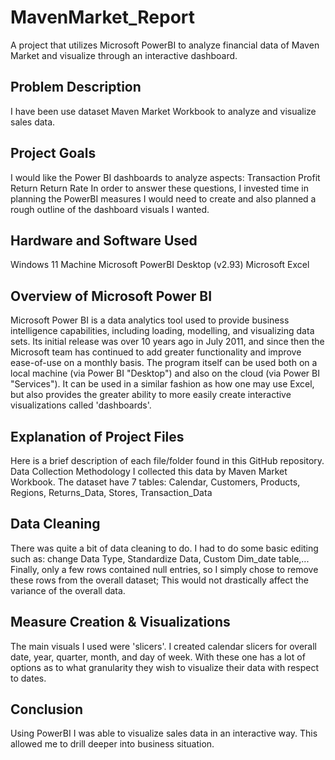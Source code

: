 # MavenMarket_Report
A project that utilizes Microsoft PowerBI to analyze financial data of Maven Market and visualize through an interactive dashboard.

## Problem Description
I have been use dataset Maven Market Workbook to analyze and visualize sales data.

## Project Goals
I would like the Power BI dashboards to analyze aspects:
Transaction
Profit
Return
Return Rate
In order to answer these questions, I invested time in planning the PowerBI measures I would need to create and also planned a rough outline of the dashboard visuals I wanted.

## Hardware and Software Used
Windows 11 Machine
Microsoft PowerBI Desktop (v2.93)
Microsoft Excel

## Overview of Microsoft Power BI
Microsoft Power BI is a data analytics tool used to provide business intelligence capabilities, including loading, modelling, and visualizing data sets. Its initial release was over 10 years ago in July 2011, and since then the Microsoft team has continued to add greater functionality and improve ease-of-use on a monthly basis.
The program itself can be used both on a local machine (via Power BI "Desktop") and also on the cloud (via Power BI "Services"). It can be used in a similar fashion as how one may use Excel, but also provides the greater ability to more easily create interactive visualizations called 'dashboards'.

## Explanation of Project Files
Here is a brief description of each file/folder found in this GitHub repository.
Data Collection Methodology
I collected this data by Maven Market Workbook. The dataset have 7 tables: Calendar, Customers, Products, Regions, Returns_Data, Stores, Transaction_Data 

## Data Cleaning
There was quite a bit of data cleaning to do. I had to do some basic editing such as: change Data Type, Standardize Data, Custom Dim_date table,... Finally, only a few rows contained null entries, so I simply chose to remove these rows from the overall dataset; This would not drastically affect the variance of the overall data.

## Measure Creation & Visualizations
The main visuals I used were 'slicers'. I created calendar slicers for overall date, year, quarter, month, and day of week. With these one has a lot of options as to what granularity they wish to visualize their data with respect to dates.

## Conclusion
Using PowerBI I was able to visualize sales data in an interactive way. This allowed me to drill deeper into business situation.





